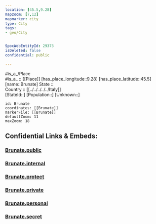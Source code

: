 ```yaml
---
location: [45.5,9.28] 
mapzoom: [7,12] 
mapmarker: city 
type: City
tags:
- geo/City


SpocWebEntityId: 29373
isDeleted: false
confidential: public

---
```

#is_a_/Place  
#is_a_ :: [[Place]] 
[has_place_longitude::9.28] 
[has_place_latitude::45.5] 
[name::Brunate] 
State ::  
Country :: [[../../../../../Italy]]  
[StateId::] 
[Population::] 
[Unknown::] 


```leaflet
id: Brunate
coordinates: [[Brunate]] 
markerFile: [[Brunate]] 
defaultZoom: 11 
maxZoom: 18
```


## Confidential Links & Embeds: 

### [Brunate.public](/_public/\Earth\Continent\Europe\Europe~South\Italy\regions~Italy\Lombardy\Milano.Province\CityBrunate.public.md) 

### [Brunate.internal](/_internal/\Earth\Continent\Europe\Europe~South\Italy\regions~Italy\Lombardy\Milano.Province\CityBrunate.internal.md) 

### [Brunate.protect](/_protect/\Earth\Continent\Europe\Europe~South\Italy\regions~Italy\Lombardy\Milano.Province\CityBrunate.protect.md) 

### [Brunate.private](/_private/\Earth\Continent\Europe\Europe~South\Italy\regions~Italy\Lombardy\Milano.Province\CityBrunate.private.md) 

### [Brunate.personal](/_personal/\Earth\Continent\Europe\Europe~South\Italy\regions~Italy\Lombardy\Milano.Province\CityBrunate.personal.md) 

### [Brunate.secret](/_secret/\Earth\Continent\Europe\Europe~South\Italy\regions~Italy\Lombardy\Milano.Province\CityBrunate.secret.md)

